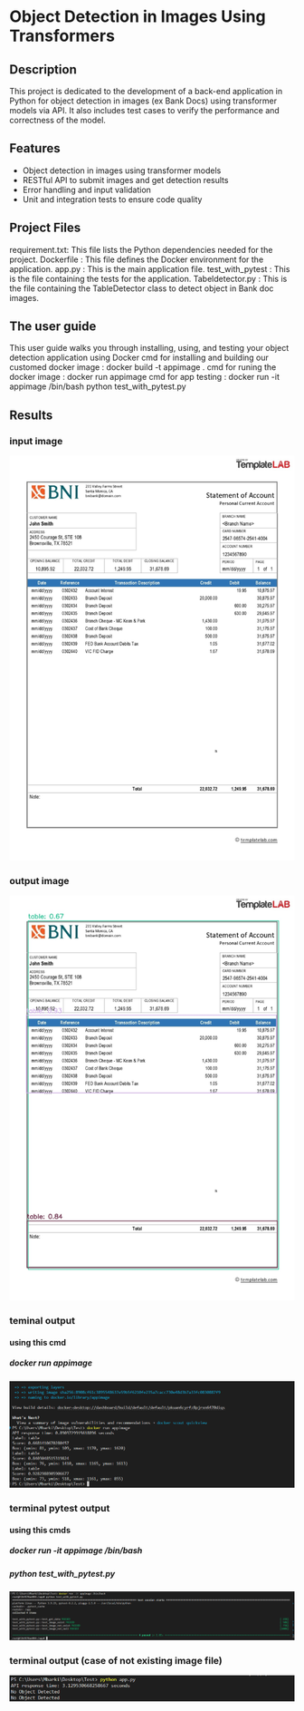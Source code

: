 # Object Detection in Images Using Transformers

## Description

This project is dedicated to the development of a back-end application in Python for object detection in images (ex Bank Docs) using transformer models via API. 
It also includes test cases to verify the performance and correctness of the model.

## Features

- Object detection in images using transformer models
- RESTful API to submit images and get detection results
- Error handling and input validation
- Unit and integration tests to ensure code quality

## Project Files
requirement.txt: This file lists the Python dependencies needed for the project.
Dockerfile : This file defines the Docker environment for the application.
app.py : This is the main application file.
test_with_pytest : This is the file containing the tests for the application.
Tabeldetector.py : This is the file containing the TableDetector class to detect object in Bank doc images.

## The user guide 
This user guide walks you through installing, using, and testing your object detection application using Docker
cmd for installing and building our customed docker image : docker build -t appimage .
cmd for runing the docker image : docker run appimage 
cmd for app testing : 
  docker run -it appimage /bin/bash
  python test_with_pytest.py

## Results

### input image 
![Screenshot](Bank-doc.jpg)
### output image 
![Screenshot](Api_result.jpg)

### teminal output  
#### using this cmd 
##### docker run appimage
![Screenshot](screen_shots/screenshot1.png)
### terminal pytest output
#### using this cmds
##### docker run -it appimage /bin/bash
##### python test_with_pytest.py
![Screenshot](screen_shots/screenshot2.png)
### terminal output (case of not existing image file)
![Screenshot](screen_shots/screnshot3.png)
